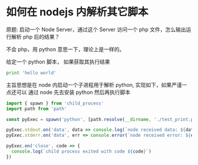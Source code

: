 # 如何在 nodejs 内解析其它脚本

原题: 启动一个 Node Server，通过这个 Server 访问一个 php 文件，怎么输出运行解析 php 后的结果？

不会 php，用 python 意思一下，理论上是一样的。

给定一个 python 脚本， 如果获取其执行结果

```python
print 'hello world'
```

主旨思想是在 node 内启动一个子进程用于解析 python, 实现如下，如果严谨一点还可以
通过 node 先去安装 python 然后再执行脚本

```ts
import { spawn } from 'child_process'
import path from 'path'

const pyExec = spawn('python', [path.resolve(__dirname, './test_print.py')])

pyExec.stdout.on('data', data => console.log(`node received data: ${data}`))
pyExec.stderr.on('data', err => console.error(`node received error: ${err}`))

pyExec.on('close', code => {
  console.log(`child process exited with code ${code}`)
})
```
